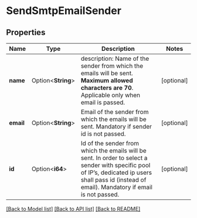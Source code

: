 # SendSmtpEmailSender

## Properties

Name | Type | Description | Notes
------------ | ------------- | ------------- | -------------
**name** | Option<**String**> | description: Name of the sender from which the emails will be sent. **Maximum allowed characters are 70**. Applicable only when email is passed.  | [optional]
**email** | Option<**String**> | Email of the sender from which the emails will be sent. Mandatory if sender id is not passed. | [optional]
**id** | Option<**i64**> | Id of the sender from which the emails will be sent. In order to select a sender with specific pool of IP’s, dedicated ip users shall pass id (instead of email). Mandatory if email is not passed. | [optional]

[[Back to Model list]](../README.md#documentation-for-models) [[Back to API list]](../README.md#documentation-for-api-endpoints) [[Back to README]](../README.md)


